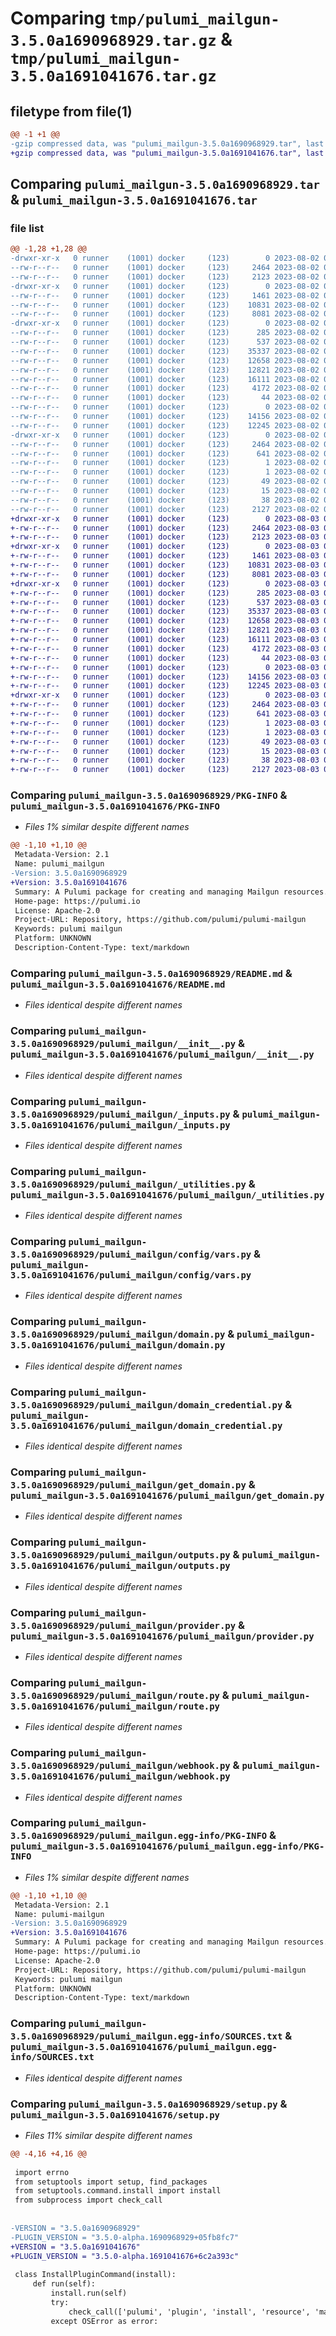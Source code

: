 # Comparing `tmp/pulumi_mailgun-3.5.0a1690968929.tar.gz` & `tmp/pulumi_mailgun-3.5.0a1691041676.tar.gz`

## filetype from file(1)

```diff
@@ -1 +1 @@
-gzip compressed data, was "pulumi_mailgun-3.5.0a1690968929.tar", last modified: Wed Aug  2 09:39:32 2023, max compression
+gzip compressed data, was "pulumi_mailgun-3.5.0a1691041676.tar", last modified: Thu Aug  3 05:58:38 2023, max compression
```

## Comparing `pulumi_mailgun-3.5.0a1690968929.tar` & `pulumi_mailgun-3.5.0a1691041676.tar`

### file list

```diff
@@ -1,28 +1,28 @@
-drwxr-xr-x   0 runner    (1001) docker     (123)        0 2023-08-02 09:39:32.642381 pulumi_mailgun-3.5.0a1690968929/
--rw-r--r--   0 runner    (1001) docker     (123)     2464 2023-08-02 09:39:32.642381 pulumi_mailgun-3.5.0a1690968929/PKG-INFO
--rw-r--r--   0 runner    (1001) docker     (123)     2123 2023-08-02 09:39:32.000000 pulumi_mailgun-3.5.0a1690968929/README.md
-drwxr-xr-x   0 runner    (1001) docker     (123)        0 2023-08-02 09:39:32.638381 pulumi_mailgun-3.5.0a1690968929/pulumi_mailgun/
--rw-r--r--   0 runner    (1001) docker     (123)     1461 2023-08-02 09:39:32.000000 pulumi_mailgun-3.5.0a1690968929/pulumi_mailgun/__init__.py
--rw-r--r--   0 runner    (1001) docker     (123)    10831 2023-08-02 09:39:32.000000 pulumi_mailgun-3.5.0a1690968929/pulumi_mailgun/_inputs.py
--rw-r--r--   0 runner    (1001) docker     (123)     8081 2023-08-02 09:39:32.000000 pulumi_mailgun-3.5.0a1690968929/pulumi_mailgun/_utilities.py
-drwxr-xr-x   0 runner    (1001) docker     (123)        0 2023-08-02 09:39:32.642381 pulumi_mailgun-3.5.0a1690968929/pulumi_mailgun/config/
--rw-r--r--   0 runner    (1001) docker     (123)      285 2023-08-02 09:39:32.000000 pulumi_mailgun-3.5.0a1690968929/pulumi_mailgun/config/__init__.py
--rw-r--r--   0 runner    (1001) docker     (123)      537 2023-08-02 09:39:32.000000 pulumi_mailgun-3.5.0a1690968929/pulumi_mailgun/config/vars.py
--rw-r--r--   0 runner    (1001) docker     (123)    35337 2023-08-02 09:39:32.000000 pulumi_mailgun-3.5.0a1690968929/pulumi_mailgun/domain.py
--rw-r--r--   0 runner    (1001) docker     (123)    12658 2023-08-02 09:39:32.000000 pulumi_mailgun-3.5.0a1690968929/pulumi_mailgun/domain_credential.py
--rw-r--r--   0 runner    (1001) docker     (123)    12821 2023-08-02 09:39:32.000000 pulumi_mailgun-3.5.0a1690968929/pulumi_mailgun/get_domain.py
--rw-r--r--   0 runner    (1001) docker     (123)    16111 2023-08-02 09:39:32.000000 pulumi_mailgun-3.5.0a1690968929/pulumi_mailgun/outputs.py
--rw-r--r--   0 runner    (1001) docker     (123)     4172 2023-08-02 09:39:32.000000 pulumi_mailgun-3.5.0a1690968929/pulumi_mailgun/provider.py
--rw-r--r--   0 runner    (1001) docker     (123)       44 2023-08-02 09:39:32.000000 pulumi_mailgun-3.5.0a1690968929/pulumi_mailgun/pulumi-plugin.json
--rw-r--r--   0 runner    (1001) docker     (123)        0 2023-08-02 09:39:32.000000 pulumi_mailgun-3.5.0a1690968929/pulumi_mailgun/py.typed
--rw-r--r--   0 runner    (1001) docker     (123)    14156 2023-08-02 09:39:32.000000 pulumi_mailgun-3.5.0a1690968929/pulumi_mailgun/route.py
--rw-r--r--   0 runner    (1001) docker     (123)    12245 2023-08-02 09:39:32.000000 pulumi_mailgun-3.5.0a1690968929/pulumi_mailgun/webhook.py
-drwxr-xr-x   0 runner    (1001) docker     (123)        0 2023-08-02 09:39:32.642381 pulumi_mailgun-3.5.0a1690968929/pulumi_mailgun.egg-info/
--rw-r--r--   0 runner    (1001) docker     (123)     2464 2023-08-02 09:39:32.000000 pulumi_mailgun-3.5.0a1690968929/pulumi_mailgun.egg-info/PKG-INFO
--rw-r--r--   0 runner    (1001) docker     (123)      641 2023-08-02 09:39:32.000000 pulumi_mailgun-3.5.0a1690968929/pulumi_mailgun.egg-info/SOURCES.txt
--rw-r--r--   0 runner    (1001) docker     (123)        1 2023-08-02 09:39:32.000000 pulumi_mailgun-3.5.0a1690968929/pulumi_mailgun.egg-info/dependency_links.txt
--rw-r--r--   0 runner    (1001) docker     (123)        1 2023-08-02 09:39:32.000000 pulumi_mailgun-3.5.0a1690968929/pulumi_mailgun.egg-info/not-zip-safe
--rw-r--r--   0 runner    (1001) docker     (123)       49 2023-08-02 09:39:32.000000 pulumi_mailgun-3.5.0a1690968929/pulumi_mailgun.egg-info/requires.txt
--rw-r--r--   0 runner    (1001) docker     (123)       15 2023-08-02 09:39:32.000000 pulumi_mailgun-3.5.0a1690968929/pulumi_mailgun.egg-info/top_level.txt
--rw-r--r--   0 runner    (1001) docker     (123)       38 2023-08-02 09:39:32.642381 pulumi_mailgun-3.5.0a1690968929/setup.cfg
--rw-r--r--   0 runner    (1001) docker     (123)     2127 2023-08-02 09:39:32.000000 pulumi_mailgun-3.5.0a1690968929/setup.py
+drwxr-xr-x   0 runner    (1001) docker     (123)        0 2023-08-03 05:58:38.583182 pulumi_mailgun-3.5.0a1691041676/
+-rw-r--r--   0 runner    (1001) docker     (123)     2464 2023-08-03 05:58:38.583182 pulumi_mailgun-3.5.0a1691041676/PKG-INFO
+-rw-r--r--   0 runner    (1001) docker     (123)     2123 2023-08-03 05:58:38.000000 pulumi_mailgun-3.5.0a1691041676/README.md
+drwxr-xr-x   0 runner    (1001) docker     (123)        0 2023-08-03 05:58:38.583182 pulumi_mailgun-3.5.0a1691041676/pulumi_mailgun/
+-rw-r--r--   0 runner    (1001) docker     (123)     1461 2023-08-03 05:58:38.000000 pulumi_mailgun-3.5.0a1691041676/pulumi_mailgun/__init__.py
+-rw-r--r--   0 runner    (1001) docker     (123)    10831 2023-08-03 05:58:38.000000 pulumi_mailgun-3.5.0a1691041676/pulumi_mailgun/_inputs.py
+-rw-r--r--   0 runner    (1001) docker     (123)     8081 2023-08-03 05:58:38.000000 pulumi_mailgun-3.5.0a1691041676/pulumi_mailgun/_utilities.py
+drwxr-xr-x   0 runner    (1001) docker     (123)        0 2023-08-03 05:58:38.583182 pulumi_mailgun-3.5.0a1691041676/pulumi_mailgun/config/
+-rw-r--r--   0 runner    (1001) docker     (123)      285 2023-08-03 05:58:38.000000 pulumi_mailgun-3.5.0a1691041676/pulumi_mailgun/config/__init__.py
+-rw-r--r--   0 runner    (1001) docker     (123)      537 2023-08-03 05:58:38.000000 pulumi_mailgun-3.5.0a1691041676/pulumi_mailgun/config/vars.py
+-rw-r--r--   0 runner    (1001) docker     (123)    35337 2023-08-03 05:58:38.000000 pulumi_mailgun-3.5.0a1691041676/pulumi_mailgun/domain.py
+-rw-r--r--   0 runner    (1001) docker     (123)    12658 2023-08-03 05:58:38.000000 pulumi_mailgun-3.5.0a1691041676/pulumi_mailgun/domain_credential.py
+-rw-r--r--   0 runner    (1001) docker     (123)    12821 2023-08-03 05:58:38.000000 pulumi_mailgun-3.5.0a1691041676/pulumi_mailgun/get_domain.py
+-rw-r--r--   0 runner    (1001) docker     (123)    16111 2023-08-03 05:58:38.000000 pulumi_mailgun-3.5.0a1691041676/pulumi_mailgun/outputs.py
+-rw-r--r--   0 runner    (1001) docker     (123)     4172 2023-08-03 05:58:38.000000 pulumi_mailgun-3.5.0a1691041676/pulumi_mailgun/provider.py
+-rw-r--r--   0 runner    (1001) docker     (123)       44 2023-08-03 05:58:38.000000 pulumi_mailgun-3.5.0a1691041676/pulumi_mailgun/pulumi-plugin.json
+-rw-r--r--   0 runner    (1001) docker     (123)        0 2023-08-03 05:58:38.000000 pulumi_mailgun-3.5.0a1691041676/pulumi_mailgun/py.typed
+-rw-r--r--   0 runner    (1001) docker     (123)    14156 2023-08-03 05:58:38.000000 pulumi_mailgun-3.5.0a1691041676/pulumi_mailgun/route.py
+-rw-r--r--   0 runner    (1001) docker     (123)    12245 2023-08-03 05:58:38.000000 pulumi_mailgun-3.5.0a1691041676/pulumi_mailgun/webhook.py
+drwxr-xr-x   0 runner    (1001) docker     (123)        0 2023-08-03 05:58:38.583182 pulumi_mailgun-3.5.0a1691041676/pulumi_mailgun.egg-info/
+-rw-r--r--   0 runner    (1001) docker     (123)     2464 2023-08-03 05:58:38.000000 pulumi_mailgun-3.5.0a1691041676/pulumi_mailgun.egg-info/PKG-INFO
+-rw-r--r--   0 runner    (1001) docker     (123)      641 2023-08-03 05:58:38.000000 pulumi_mailgun-3.5.0a1691041676/pulumi_mailgun.egg-info/SOURCES.txt
+-rw-r--r--   0 runner    (1001) docker     (123)        1 2023-08-03 05:58:38.000000 pulumi_mailgun-3.5.0a1691041676/pulumi_mailgun.egg-info/dependency_links.txt
+-rw-r--r--   0 runner    (1001) docker     (123)        1 2023-08-03 05:58:38.000000 pulumi_mailgun-3.5.0a1691041676/pulumi_mailgun.egg-info/not-zip-safe
+-rw-r--r--   0 runner    (1001) docker     (123)       49 2023-08-03 05:58:38.000000 pulumi_mailgun-3.5.0a1691041676/pulumi_mailgun.egg-info/requires.txt
+-rw-r--r--   0 runner    (1001) docker     (123)       15 2023-08-03 05:58:38.000000 pulumi_mailgun-3.5.0a1691041676/pulumi_mailgun.egg-info/top_level.txt
+-rw-r--r--   0 runner    (1001) docker     (123)       38 2023-08-03 05:58:38.583182 pulumi_mailgun-3.5.0a1691041676/setup.cfg
+-rw-r--r--   0 runner    (1001) docker     (123)     2127 2023-08-03 05:58:38.000000 pulumi_mailgun-3.5.0a1691041676/setup.py
```

### Comparing `pulumi_mailgun-3.5.0a1690968929/PKG-INFO` & `pulumi_mailgun-3.5.0a1691041676/PKG-INFO`

 * *Files 1% similar despite different names*

```diff
@@ -1,10 +1,10 @@
 Metadata-Version: 2.1
 Name: pulumi_mailgun
-Version: 3.5.0a1690968929
+Version: 3.5.0a1691041676
 Summary: A Pulumi package for creating and managing Mailgun resources.
 Home-page: https://pulumi.io
 License: Apache-2.0
 Project-URL: Repository, https://github.com/pulumi/pulumi-mailgun
 Keywords: pulumi mailgun
 Platform: UNKNOWN
 Description-Content-Type: text/markdown
```

### Comparing `pulumi_mailgun-3.5.0a1690968929/README.md` & `pulumi_mailgun-3.5.0a1691041676/README.md`

 * *Files identical despite different names*

### Comparing `pulumi_mailgun-3.5.0a1690968929/pulumi_mailgun/__init__.py` & `pulumi_mailgun-3.5.0a1691041676/pulumi_mailgun/__init__.py`

 * *Files identical despite different names*

### Comparing `pulumi_mailgun-3.5.0a1690968929/pulumi_mailgun/_inputs.py` & `pulumi_mailgun-3.5.0a1691041676/pulumi_mailgun/_inputs.py`

 * *Files identical despite different names*

### Comparing `pulumi_mailgun-3.5.0a1690968929/pulumi_mailgun/_utilities.py` & `pulumi_mailgun-3.5.0a1691041676/pulumi_mailgun/_utilities.py`

 * *Files identical despite different names*

### Comparing `pulumi_mailgun-3.5.0a1690968929/pulumi_mailgun/config/vars.py` & `pulumi_mailgun-3.5.0a1691041676/pulumi_mailgun/config/vars.py`

 * *Files identical despite different names*

### Comparing `pulumi_mailgun-3.5.0a1690968929/pulumi_mailgun/domain.py` & `pulumi_mailgun-3.5.0a1691041676/pulumi_mailgun/domain.py`

 * *Files identical despite different names*

### Comparing `pulumi_mailgun-3.5.0a1690968929/pulumi_mailgun/domain_credential.py` & `pulumi_mailgun-3.5.0a1691041676/pulumi_mailgun/domain_credential.py`

 * *Files identical despite different names*

### Comparing `pulumi_mailgun-3.5.0a1690968929/pulumi_mailgun/get_domain.py` & `pulumi_mailgun-3.5.0a1691041676/pulumi_mailgun/get_domain.py`

 * *Files identical despite different names*

### Comparing `pulumi_mailgun-3.5.0a1690968929/pulumi_mailgun/outputs.py` & `pulumi_mailgun-3.5.0a1691041676/pulumi_mailgun/outputs.py`

 * *Files identical despite different names*

### Comparing `pulumi_mailgun-3.5.0a1690968929/pulumi_mailgun/provider.py` & `pulumi_mailgun-3.5.0a1691041676/pulumi_mailgun/provider.py`

 * *Files identical despite different names*

### Comparing `pulumi_mailgun-3.5.0a1690968929/pulumi_mailgun/route.py` & `pulumi_mailgun-3.5.0a1691041676/pulumi_mailgun/route.py`

 * *Files identical despite different names*

### Comparing `pulumi_mailgun-3.5.0a1690968929/pulumi_mailgun/webhook.py` & `pulumi_mailgun-3.5.0a1691041676/pulumi_mailgun/webhook.py`

 * *Files identical despite different names*

### Comparing `pulumi_mailgun-3.5.0a1690968929/pulumi_mailgun.egg-info/PKG-INFO` & `pulumi_mailgun-3.5.0a1691041676/pulumi_mailgun.egg-info/PKG-INFO`

 * *Files 1% similar despite different names*

```diff
@@ -1,10 +1,10 @@
 Metadata-Version: 2.1
 Name: pulumi-mailgun
-Version: 3.5.0a1690968929
+Version: 3.5.0a1691041676
 Summary: A Pulumi package for creating and managing Mailgun resources.
 Home-page: https://pulumi.io
 License: Apache-2.0
 Project-URL: Repository, https://github.com/pulumi/pulumi-mailgun
 Keywords: pulumi mailgun
 Platform: UNKNOWN
 Description-Content-Type: text/markdown
```

### Comparing `pulumi_mailgun-3.5.0a1690968929/pulumi_mailgun.egg-info/SOURCES.txt` & `pulumi_mailgun-3.5.0a1691041676/pulumi_mailgun.egg-info/SOURCES.txt`

 * *Files identical despite different names*

### Comparing `pulumi_mailgun-3.5.0a1690968929/setup.py` & `pulumi_mailgun-3.5.0a1691041676/setup.py`

 * *Files 11% similar despite different names*

```diff
@@ -4,16 +4,16 @@
 
 import errno
 from setuptools import setup, find_packages
 from setuptools.command.install import install
 from subprocess import check_call
 
 
-VERSION = "3.5.0a1690968929"
-PLUGIN_VERSION = "3.5.0-alpha.1690968929+05fb8fc7"
+VERSION = "3.5.0a1691041676"
+PLUGIN_VERSION = "3.5.0-alpha.1691041676+6c2a393c"
 
 class InstallPluginCommand(install):
     def run(self):
         install.run(self)
         try:
             check_call(['pulumi', 'plugin', 'install', 'resource', 'mailgun', PLUGIN_VERSION])
         except OSError as error:
```

